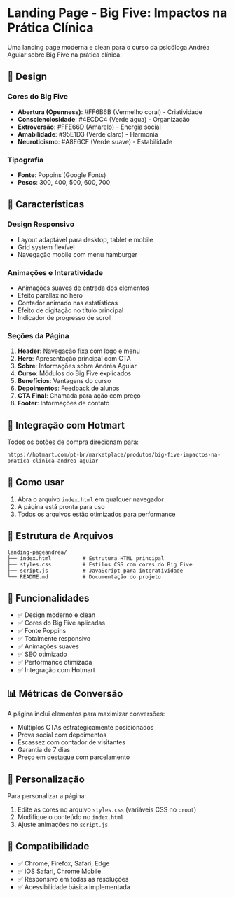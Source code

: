 # Landing Page - Big Five: Impactos na Prática Clínica

Uma landing page moderna e clean para o curso da psicóloga Andréa Aguiar sobre Big Five na prática clínica.

## 🎨 Design

### Cores do Big Five
- **Abertura (Openness)**: #FF6B6B (Vermelho coral) - Criatividade
- **Conscienciosidade**: #4ECDC4 (Verde água) - Organização  
- **Extroversão**: #FFE66D (Amarelo) - Energia social
- **Amabilidade**: #95E1D3 (Verde claro) - Harmonia
- **Neuroticismo**: #A8E6CF (Verde suave) - Estabilidade

### Tipografia
- **Fonte**: Poppins (Google Fonts)
- **Pesos**: 300, 400, 500, 600, 700

## 📱 Características

### Design Responsivo
- Layout adaptável para desktop, tablet e mobile
- Grid system flexível
- Navegação mobile com menu hamburger

### Animações e Interatividade
- Animações suaves de entrada dos elementos
- Efeito parallax no hero
- Contador animado nas estatísticas
- Efeito de digitação no título principal
- Indicador de progresso de scroll

### Seções da Página

1. **Header**: Navegação fixa com logo e menu
2. **Hero**: Apresentação principal com CTA
3. **Sobre**: Informações sobre Andréa Aguiar
4. **Curso**: Módulos do Big Five explicados
5. **Benefícios**: Vantagens do curso
6. **Depoimentos**: Feedback de alunos
7. **CTA Final**: Chamada para ação com preço
8. **Footer**: Informações de contato

## 🛒 Integração com Hotmart

Todos os botões de compra direcionam para:
```
https://hotmart.com/pt-br/marketplace/produtos/big-five-impactos-na-pratica-clinica-andrea-aguiar
```

## 🚀 Como usar

1. Abra o arquivo `index.html` em qualquer navegador
2. A página está pronta para uso
3. Todos os arquivos estão otimizados para performance

## 📁 Estrutura de Arquivos

```
landing-pageandrea/
├── index.html          # Estrutura HTML principal
├── styles.css          # Estilos CSS com cores do Big Five
├── script.js           # JavaScript para interatividade
└── README.md           # Documentação do projeto
```

## 🎯 Funcionalidades

- ✅ Design moderno e clean
- ✅ Cores do Big Five aplicadas
- ✅ Fonte Poppins
- ✅ Totalmente responsivo
- ✅ Animações suaves
- ✅ SEO otimizado
- ✅ Performance otimizada
- ✅ Integração com Hotmart

## 📊 Métricas de Conversão

A página inclui elementos para maximizar conversões:
- Múltiplos CTAs estrategicamente posicionados
- Prova social com depoimentos
- Escassez com contador de visitantes
- Garantia de 7 dias
- Preço em destaque com parcelamento

## 🔧 Personalização

Para personalizar a página:
1. Edite as cores no arquivo `styles.css` (variáveis CSS no `:root`)
2. Modifique o conteúdo no `index.html`
3. Ajuste animações no `script.js`

## 📱 Compatibilidade

- ✅ Chrome, Firefox, Safari, Edge
- ✅ iOS Safari, Chrome Mobile
- ✅ Responsivo em todas as resoluções
- ✅ Acessibilidade básica implementada

